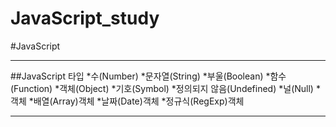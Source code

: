 # JavaScript_study
#JavaScript
<hr/>
##JavaScript 타입
*수(Number)
*문자열(String)
*부울(Boolean)
*함수(Function)
*객체(Object)
*기호(Symbol)
*정의되지 않음(Undefined)
*널(Null)
*객체
	*배열(Array)객체
	*날짜(Date)객체
	*정규식(RegExp)객체
<hr/>
